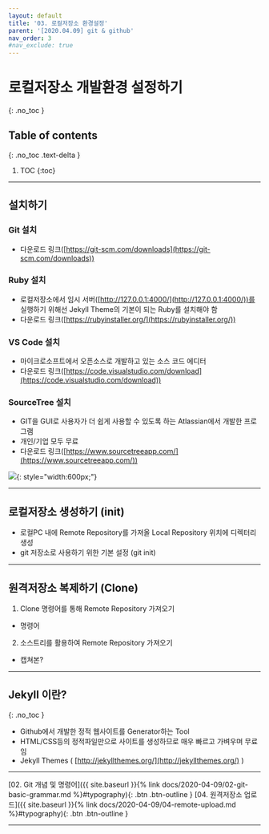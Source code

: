 ```yaml
---
layout: default
title: '03. 로컬저장소 환경설정'
parent: '[2020.04.09] git & github'
nav_order: 3
#nav_exclude: true
---
```


# 로컬저장소 개발환경 설정하기
{: .no_toc }

## Table of contents
{: .no_toc .text-delta }

1. TOC
{:toc}

---

## 설치하기

### Git 설치
 - 다운로드 링크([https://git-scm.com/downloads](https://git-scm.com/downloads))

### Ruby 설치
 - 로컬저장소에서 임시 서버([http://127.0.0.1:4000/](http://127.0.0.1:4000/))를 실행하기 위해선 Jekyll Theme의 기본이 되는 Ruby를 설치해야 함
 - 다운로드 링크([https://rubyinstaller.org/](https://rubyinstaller.org/))

### VS Code 설치
 - 마이크로소프트에서 오픈소스로 개발하고 있는 소스 코드 에디터
 - 다운로드 링크([https://code.visualstudio.com/download](https://code.visualstudio.com/download))

### SourceTree 설치
 - GIT을 GUI로 사용자가 더 쉽게 사용할 수 있도록 하는 Atlassian에서 개발한 프로그램
 - 개인/기업 모두 무료
 - 다운로드 링크([https://www.sourcetreeapp.com/](https://www.sourcetreeapp.com/))

![](https://sloth9143.github.io/assets/img/blog/develop/sourcetree.png){: style="width:600px;"}

---

## 로컬저장소 생성하기 (init)
 - 로컬PC 내에 Remote Repository를 가져올 Local Repository 위치에 디렉터리 생성
 - git 저장소로 사용하기 위한 기본 설정 (git init)

---

## 원격저장소 복제하기 (Clone)
 1. Clone 명령어를 통해 Remote Repository 가져오기
  - 명령어
 2. 소스트리를 활용하여 Remote Repository 가져오기
  - 캡쳐본?

---

## Jekyll 이란?
{: .no_toc }
 - Github에서 개발한 정적 웹사이트를 Generator하는 Tool
 - HTML/CSS등의 정적파일만으로 사이트를 생성하므로 매우 빠르고 가벼우며 무료임
 - Jekyll Themes ( [http://jekyllthemes.org/](http://jekyllthemes.org/) )

---

[02. Git 개념 및 명령어]({{ site.baseurl }}{% link docs/2020-04-09/02-git-basic-grammar.md %}#typography){: .btn .btn-outline }
[04. 원격저장소 업로드]({{ site.baseurl }}{% link docs/2020-04-09/04-remote-upload.md %}#typography){: .btn .btn-outline }

---